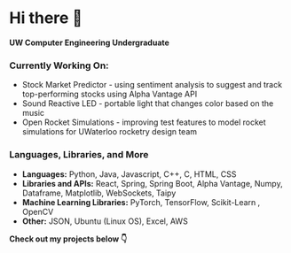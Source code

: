 # Hi there 👋 

**UW Computer Engineering Undergraduate**


### Currently Working On:



* Stock Market Predictor - using sentiment analysis to suggest and track top-performing stocks using Alpha Vantage API 
* Sound Reactive LED - portable light that changes color based on the music
* Open Rocket Simulations - improving test features to model rocket simulations for UWaterloo rocketry design team 


### Languages, Libraries, and More


* **Languages:** Python, Java, Javascript, C++, C, HTML, CSS
* **Libraries and APIs:** React, Spring, Spring Boot, Alpha Vantage, Numpy, Dataframe, Matplotlib, WebSockets, Taipy    
* **Machine Learning Libraries:** PyTorch, TensorFlow, Scikit-Learn , OpenCV
* **Other:** JSON, Ubuntu (Linux OS), Excel, AWS

  


**Check out my projects below 👇**
